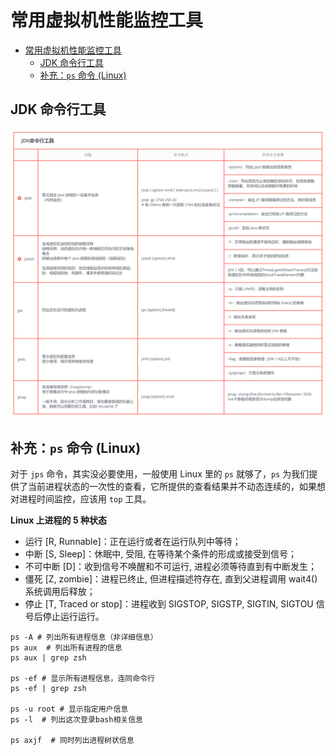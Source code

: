 # 常用虚拟机性能监控工具

<!-- TOC -->

- [常用虚拟机性能监控工具](#%E5%B8%B8%E7%94%A8%E8%99%9A%E6%8B%9F%E6%9C%BA%E6%80%A7%E8%83%BD%E7%9B%91%E6%8E%A7%E5%B7%A5%E5%85%B7)
  - [JDK 命令行工具](#jdk-%E5%91%BD%E4%BB%A4%E8%A1%8C%E5%B7%A5%E5%85%B7)
  - [补充：`ps` 命令 (Linux)](#%E8%A1%A5%E5%85%85ps-%E5%91%BD%E4%BB%A4-linux)

<!-- /TOC -->

## JDK 命令行工具

![JDK命令行工具.png](./pic/JDK命令行工具.png)



## 补充：`ps` 命令 (Linux)

对于 `jps` 命令，其实没必要使用，一般使用 Linux 里的 `ps` 就够了，`ps` 为我们提供了当前进程状态的一次性的查看，它所提供的查看结果并不动态连续的，如果想对进程时间监控，应该用 `top` 工具。

**Linux 上进程的 5 种状态**

- 运行 [R, Runnable]：正在运行或者在运行队列中等待；
- 中断 [S, Sleep]：休眠中, 受阻, 在等待某个条件的形成或接受到信号；
- 不可中断 [D]：收到信号不唤醒和不可运行, 进程必须等待直到有中断发生；
- 僵死 [Z, zombie]：进程已终止, 但进程描述符存在, 直到父进程调用 wait4() 系统调用后释放；
- 停止 [T, Traced or stop]：进程收到 SIGSTOP, SIGSTP, SIGTIN, SIGTOU 信号后停止运行运行。

```shell
ps -A # 列出所有进程信息（非详细信息）
ps aux  # 列出所有进程的信息
ps aux | grep zsh

ps -ef # 显示所有进程信息，连同命令行
ps -ef | grep zsh 

ps -u root # 显示指定用户信息
ps -l  # 列出这次登录bash相关信息

ps axjf  # 同时列出进程树状信息
```

